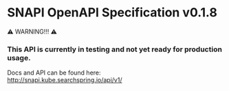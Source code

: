 # SNAPI OpenAPI Specification v0.1.8

:warning: WARNING!!! :warning:
### This API is currently in testing and not yet ready for production usage. ###

Docs and API can be found here:  
http://snapi.kube.searchspring.io/api/v1/
